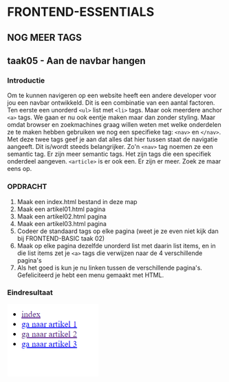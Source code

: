 # FRONTEND-ESSENTIALS

## NOG MEER TAGS

## taak05 - Aan de navbar hangen

### Introductie

Om te kunnen navigeren op een website heeft een andere developer voor jou een navbar ontwikkeld. Dit is een combinatie van een aantal factoren. Ten eerste een unorderd `<ul>` list met `<li>` tags. Maar ook meerdere anchor `<a>` tags. We gaan er nu ook eentje maken maar dan zonder styling. Maar omdat browser en zoekmachines graag willen weten met welke onderdelen ze te maken hebben gebruiken we nog een specifieke tag: `<nav>` en `</nav>`. Met deze twee tags geef je aan dat alles dat hier tussen staat de navigatie aangeeft. Dit is/wordt steeds belangrijker. Zo'n `<nav>` tag noemen ze een semantic tag. Er zijn meer semantic tags. Het zijn tags die een specifiek onderdeel aangeven. `<article>` is er ook een. Er zijn er meer. Zoek ze maar eens op.



### OPDRACHT

1. Maak een index.html bestand in deze map
2. Maak een artikel01.html pagina
3. Maak een artikel02.html pagina
4. Maak een artikel03.html pagina
5. Codeer de standaard tags op elke pagina (weet je ze even niet kijk dan bij FRONTEND-BASIC taak 02)
6. Maak op elke pagina dezelfde unorderd list met daarin list items, en in die list items zet je `<a>` tags die verwijzen naar de 4 verschillende pagina's
7. Als het goed is kun je nu linken tussen de verschillende pagina's. Gefeliciteerd je hebt een menu gemaakt met HTML.

### Eindresultaat

![Eindresultaat](images/menu.png)
